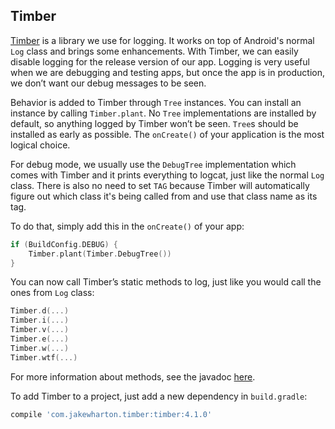 ## Timber

[Timber](https://github.com/JakeWharton/timber) is a library we use for logging. It works on top of Android's normal `Log` class and brings some enhancements. With Timber, we can easily disable logging for the release version of our app. Logging is very useful when we are debugging and testing apps, but once the app is in production, we don’t want our debug messages to be seen.

Behavior is added to Timber through `Tree` instances. You can install an instance by calling `Timber.plant`. No `Tree` implementations are installed by default, so anything logged by Timber won’t be seen. `Tree`s should be installed as early as possible. The `onCreate()` of your application is the most logical choice.

For debug mode, we usually use the `DebugTree` implementation which comes with Timber and it prints everything to logcat, just like the normal `Log` class. There is also no need to set `TAG` because Timber will automatically figure out which class it's being called from and use that class name as its tag.

To do that, simply add this in the `onCreate()` of your app:

```kotlin
if (BuildConfig.DEBUG) {
    Timber.plant(Timber.DebugTree())
}
```

You can now call Timber’s static methods to log, just like you would call the ones from `Log` class:

```kotlin
Timber.d(...)
Timber.i(...)
Timber.v(...)
Timber.e(...)
Timber.w(...)
Timber.wtf(...)
```

For more information about methods, see the javadoc [here](http://jakewharton.github.io/timber).

To add Timber to a project, just add a new dependency in `build.gradle`:

```gradle
compile 'com.jakewharton.timber:timber:4.1.0'
```
